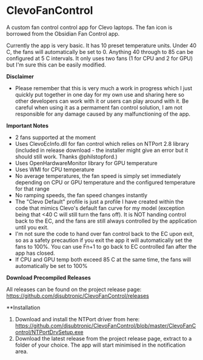 # ClevoFanControl

A custom fan control control app for Clevo laptops. The fan icon is borrowed from the Obsidian Fan Control app.

Currently the app is very basic. It has 10 preset temperature units. Under 40 C, the fans will automatically be set to 0. Anything 40 through to 85 can be configured at 5 C intervals. It only uses two fans (1 for CPU and 2 for GPU) but I'm sure this can be easily modified.

**Disclaimer**

- Please remember that this is very much a work in progress which I just quickly put together in one day for my own use and sharing here so other developers can work with it or users can play around with it. Be careful when using it as a permament fan control solution, I am not responsible for any damage caused by any malfunctioning of the app.

**Important Notes**

- 2 fans supported at the moment
- Uses ClevoEcInfo.dll for fan control which relies on NTPort 2.8 library (included in release download - the installer might give an error but it should still work. Thanks @philstopford.)
- Uses OpenHardwareMonitor library for GPU temperature
- Uses WMI for CPU temperature
- No average temperatures, the fan speed is simply set immediately depending on CPU or GPU temperature and the configured temperature for that range
- No ramping speeds, the fan speed changes instantly
- The "Clevo Default" profile is just a profile I have created within the code that mimics Clevo's default fan curve for my model (exception being that <40 C will still turn the fans off). It is NOT handing control back to the EC, and the fans are still always controlled by the application until you exit.
- I'm not sure the code to hand over fan control back to the EC upon exit, so as a safety precaution if you exit the app it will automatically set the fans to 100%. You can use Fn+1 to go back to EC controlled fan after the app has closed.
- If CPU and GPU temp both exceed 85 C at the same time, the fans will automatically be set to 100%

**Download Precompiled Releases**

All releases can be found on the project release page: https://github.com/djsubtronic/ClevoFanControl/releases

**Installation

1. Download and install the NTPort driver from here: https://github.com/djsubtronic/ClevoFanControl/blob/master/ClevoFanControl/NTPortDrvSetup.exe
2. Download the latest release from the project release page, extract to a folder of your choice. The app will start minimised in the notification area.
